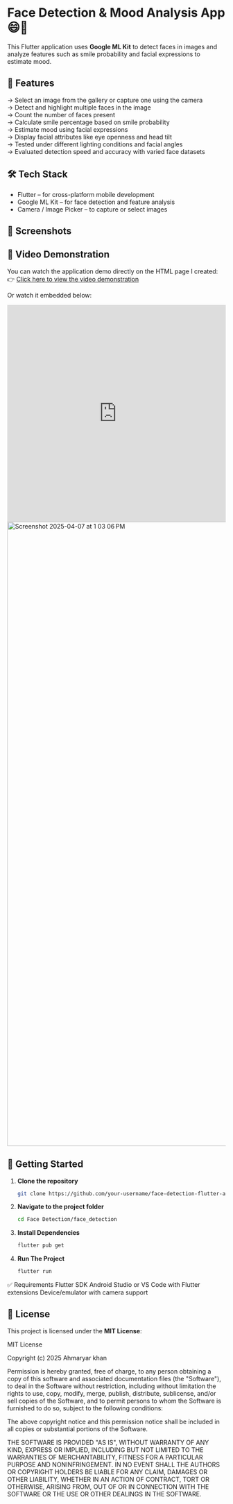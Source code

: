 # Face Detection & Mood Analysis App 😄📸

This Flutter application uses **Google ML Kit** to detect faces in images and analyze features such as smile probability and facial expressions to estimate mood.

## 🚀 Features

→ Select an image from the gallery or capture one using the camera  
→ Detect and highlight multiple faces in the image  
→ Count the number of faces present  
→ Calculate smile percentage based on smile probability  
→ Estimate mood using facial expressions  
→ Display facial attributes like eye openness and head tilt  
→ Tested under different lighting conditions and facial angles  
→ Evaluated detection speed and accuracy with varied face datasets  

## 🛠️ Tech Stack

- Flutter – for cross-platform mobile development  
- Google ML Kit – for face detection and feature analysis  
- Camera / Image Picker – to capture or select images

## 📸 Screenshots

## 🎥 Video Demonstration

You can watch the application demo directly on the HTML page I created:  
👉 [Click here to view the video demonstration](https://shenoudaashaia.github.io/InternIntelligence_FaceDetection/)

Or watch it embedded below:

<iframe width="100%" height="500" src="https://shenoudaashaia.github.io/InternIntelligence_FaceDetection/" frameborder="0" allowfullscreen></iframe>





<img width="1440" alt="Screenshot 2025-04-07 at 1 03 06 PM" src="https://github.com/user-attachments/assets/f30709cf-d548-4394-867c-3922bd7b2be2" />


## 📂 Getting Started

1. **Clone the repository**
   ```bash
   git clone https://github.com/your-username/face-detection-flutter-app.git
   
2. **Navigate to the project folder**
    ```bash 
    cd Face Detection/face_detection

3. **Install Dependencies**
    ```bash 
    flutter pub get

4. **Run The Project**
   ```bash 
   flutter run

✅ Requirements
Flutter SDK
Android Studio or VS Code with Flutter extensions
Device/emulator with camera support

## 📄 License

This project is licensed under the **MIT License**:

MIT License

Copyright (c) 2025 Ahmaryar khan

Permission is hereby granted, free of charge, to any person obtaining a copy
of this software and associated documentation files (the "Software"), to deal
in the Software without restriction, including without limitation the rights
to use, copy, modify, merge, publish, distribute, sublicense, and/or sell
copies of the Software, and to permit persons to whom the Software is
furnished to do so, subject to the following conditions:

The above copyright notice and this permission notice shall be included in all
copies or substantial portions of the Software.

THE SOFTWARE IS PROVIDED "AS IS", WITHOUT WARRANTY OF ANY KIND, EXPRESS OR
IMPLIED, INCLUDING BUT NOT LIMITED TO THE WARRANTIES OF MERCHANTABILITY,
FITNESS FOR A PARTICULAR PURPOSE AND NONINFRINGEMENT. IN NO EVENT SHALL THE
AUTHORS OR COPYRIGHT HOLDERS BE LIABLE FOR ANY CLAIM, DAMAGES OR OTHER
LIABILITY, WHETHER IN AN ACTION OF CONTRACT, TORT OR OTHERWISE, ARISING FROM,
OUT OF OR IN CONNECTION WITH THE SOFTWARE OR THE USE OR OTHER DEALINGS IN THE
SOFTWARE.



   
